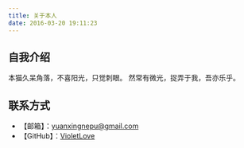 ```yaml
---
title: 关于本人
date: 2016-03-20 19:11:23
---
```


## 自我介绍

本猫久呆角落，不喜阳光，只觉刺眼。
  然常有微光，捉弄于我，吾亦乐乎。

## 联系方式

- 【邮箱】：[yuanxingnepu@gmail.com](yuanxingnepu@gmail.com)
- 【GitHub】：[VioletLove](https://github.com/VioletLove)

